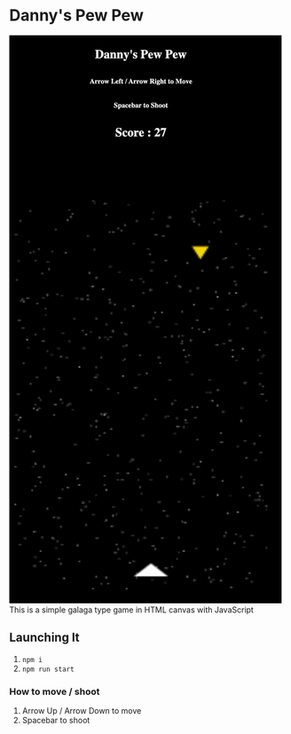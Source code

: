 
# Danny's Pew Pew
![Preview](dannyspewpew.gif)
This is a simple galaga type game in HTML canvas with JavaScript

## Launching It
1. `npm i`
2. `npm run start`

### How to move / shoot
1. Arrow Up / Arrow Down to move
2. Spacebar to shoot
